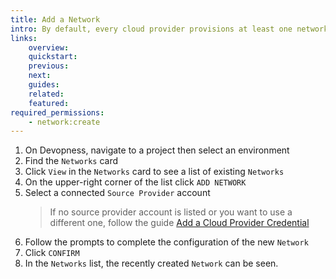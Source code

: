 ```yaml
---
title: Add a Network
intro: By default, every cloud provider provisions at least one network/VPC (Virtual Private Cloud) in each region to which a user's account has access. However there are cases where you might need to define custom network topology, for example to isolate resources that should not be directly connected. Add a network to define a custom network topology.
links:
    overview:
    quickstart:
    previous:
    next:
    guides:
    related:
    featured:
required_permissions:
    - network:create
---
```


1. On Devopness, navigate to a project then select an environment
1. Find the `Networks` card
1. Click `View` in the `Networks` card to see a list of existing `Networks`
1. On the upper-right corner of the list click `ADD NETWORK`
1. Select a connected `Source Provider` account
    > If no source provider account is listed or you want to use a different one, follow the guide [Add a Cloud Provider Credential](/docs/users/credentials/add-credential)
1. Follow the prompts to complete the configuration of the new `Network`
1. Click `CONFIRM`
1. In the `Networks` list, the recently created `Network` can be seen.
